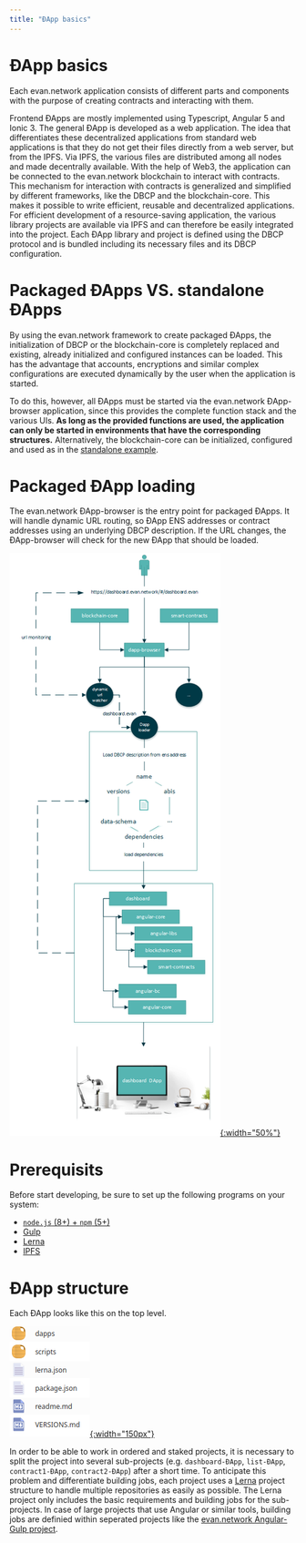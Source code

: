 ```yaml
---
title: "ÐApp basics"
---
```

# ÐApp basics
Each evan.network application consists of different parts and components with the purpose of creating
contracts and interacting with them.

Frontend ÐApps are mostly implemented using Typescript, Angular 5 and Ionic 3. The general ÐApp is developed as a web application. The idea that differentiates these decentralized applications from standard web applications is that they do not get their files directly from a web server, but from the IPFS. Via IPFS, the various files are distributed among all nodes and made decentrally available. With the help of Web3, the application can be connected to the evan.network blockchain to interact with contracts. This mechanism for interaction with contracts is generalized and simplified by different frameworks, like the DBCP and the blockchain-core. This makes it possible to write efficient, reusable and decentralized applications. For efficient development of a resource-saving application, the various library projects are available via IPFS and can therefore be easily integrated into the project. Each ÐApp library and project is defined using the DBCP protocol and is bundled including its necessary files and its DBCP configuration.

# Packaged ÐApps VS. standalone ÐApps
By using the evan.network framework to create packaged ÐApps, the initialization of DBCP or the blockchain-core is completely replaced and existing, already initialized and configured instances can be loaded. This has the advantage that accounts, encryptions and similar complex configurations are executed dynamically by the user when the application is started.

To do this, however, all ÐApps must be started via the evan.network ÐApp-browser application, since this provides the complete function stack and the various UIs. **As long as the provided functions are used, the application can only be started in environments that have the corresponding structures.** Alternatively, the blockchain-core can be initialized, configured and used as in the [standalone example](/dapps/standalone/standalone).

# Packaged ÐApp loading
The evan.network ÐApp-browser is the entry point for packaged ÐApps. It will handle dynamic URL routing, so ÐApp ENS addresses or contract addresses using an underlying DBCP description. If the URL changes, the ÐApp-browser will check for the new ÐApp that should be loaded.

[![Finished](/public/dapps/dapp-browser.png){:width="50%"}](/public/dapps/dapp-browser.png)

# Prerequisits
Before start developing, be sure to set up the following programs on your system:
  - [`node.js` (8+) + `npm` (5+)](https://nodejs.org/en)
  - [Gulp](https://github.com/gulpjs/gulp)
  - [Lerna](https://github.com/lerna/lerna)
  - [IPFS](https://ipfs.io/docs/install)

# ÐApp structure
Each ÐApp looks like this on the top level.

[![ÐApps-tutorial - directory](/public/dapps/hello-world/dapps-tutorial-dir-structure.png){:width="150px"}](/public/dapps/hello-world/dapps-tutorial-dir-structure.png)

In order to be able to work in ordered and staked projects, it is necessary to split the project into several sub-projects (e.g. `dashboard-ÐApp`, `list-ÐApp`, `contract1-ÐApp`, `contract2-ÐApp`) after a short time. To anticipate this problem and differentiate building jobs, each project uses a [Lerna](https://github.com/lerna/lerna) project structure to handle multiple repositories as easily as possible. The Lerna project only includes the basic requirements and building jobs for the sub-projects. In case of large projects that use Angular or similar tools, building jobs are definied within seperated projects like the [evan.network Angular-Gulp project](https://github.com/evannetwork/angular-gulp).
